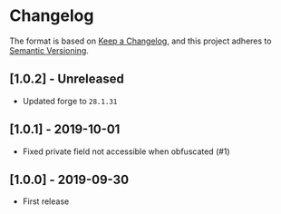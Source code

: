 # Changelog

The format is based on [Keep a Changelog](https://keepachangelog.com/en/1.0.0/),
and this project adheres to [Semantic Versioning](https://semver.org/spec/v2.0.0.html).

## [1.0.2] - Unreleased

- Updated forge to `28.1.31`

## [1.0.1] - 2019-10-01

- Fixed private field not accessible when obfuscated (#1)

## [1.0.0] - 2019-09-30

- First release

